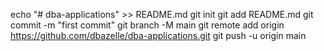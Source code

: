 echo "# dba-applications" >> README.md
git init
git add README.md
git commit -m "first commit"
git branch -M main
git remote add origin https://github.com/dbazelle/dba-applications.git
git push -u origin main
